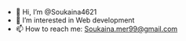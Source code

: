 - 👋 Hi, I’m @Soukaina4621
- 👀 I’m interested in Web development
- 📫 How to reach me: Soukaina.mer99@gmail.com

<!---
Soukaina4621/Soukaina4621 is a ✨ special ✨ repository because its `README.md` (this file) appears on your GitHub profile.
You can click the Preview link to take a look at your changes.
--->
